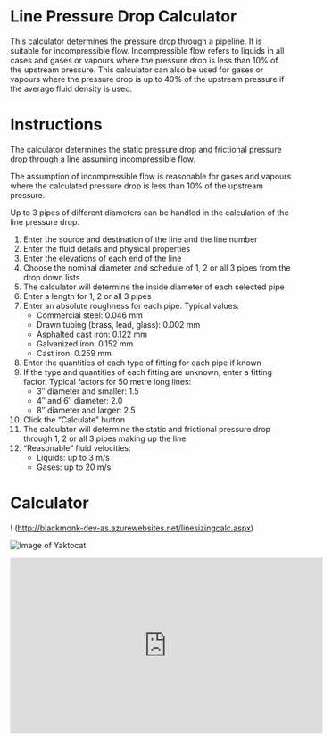 # Line Pressure Drop Calculator

This calculator determines the pressure drop through a pipeline.  It is suitable for incompressible flow.  Incompressible flow refers to liquids in all cases and gases or vapours where the pressure drop is less than 10% of the upstream pressure. This calculator can also be used for gases or vapours where the pressure drop is up to 40% of the upstream pressure if the average fluid density is used.

# Instructions

The calculator determines the static pressure drop and frictional pressure drop through a line assuming incompressible flow.

The assumption of incompressible flow is reasonable for gases and vapours where the calculated pressure drop is less than 10% of the upstream pressure.

Up to 3 pipes of different diameters can be handled in the calculation of the line pressure drop.

1. Enter the source and destination of the line and the line number
1. Enter the fluid details and physical properties
1. Enter the elevations of each end of the line
1. Choose the nominal diameter and schedule of 1, 2 or all 3 pipes from the drop down lists
1. The calculator will determine the inside diameter of each selected pipe
1. Enter a length for 1, 2 or all 3 pipes
1. Enter an absolute roughness for each pipe.  Typical values:
   * Commercial steel: 0.046 mm
   * Drawn tubing (brass, lead, glass): 0.002 mm
   * Asphalted cast iron: 0.122 mm
   * Galvanized iron: 0.152 mm
   * Cast iron: 0.259 mm
1. Enter the quantities of each type of fitting for each pipe if known
1. If the type and quantities of each fitting are unknown, enter a fitting factor. Typical factors for 50 metre long lines:
   * 3″ diameter and smaller: 1.5
   * 4″ and 6″ diameter: 2.0
   * 8″ diameter and larger: 2.5
1. Click the “Calculate” button
1. The calculator will determine the static and frictional pressure drop through 1, 2 or all 3 pipes making up the line
1. “Reasonable” fluid velocities:
   * Liquids: up to 3 m/s
   * Gases: up to 20 m/s

# Calculator

! (http://blackmonk-dev-as.azurewebsites.net/linesizingcalc.aspx)
                                                                                                               
![Image of Yaktocat](https://octodex.github.com/images/yaktocat.png)
                                                                                                                
<iframe width="560" height="315" src="https://www.youtube.com/embed/enjhlnqaXOE" title="YouTube video player" frameborder="0" allow="accelerometer; autoplay; clipboard-write; encrypted-media; gyroscope; picture-in-picture" allowfullscreen></iframe>
